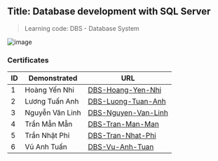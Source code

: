 ## Title: Database development with SQL Server

> Learning code: DBS - Database System

![image](https://user-images.githubusercontent.com/90561566/209668449-b297605e-a414-45f3-99f4-a631e5ba614b.png)

### Certificates

| ID | Demonstrated | URL |
| --- | --- | --- |
| 1 | Hoàng Yến Nhi | [DBS-Hoang-Yen-Nhi](/verify.html?id=DBS001) |
| 2 | Lương Tuấn Anh | [DBS-Luong-Tuan-Anh](/verify.html?id=DBS002) |
| 3 | Nguyễn Văn Linh | [DBS-Nguyen-Van-Linh](/verify.html?id=DBS003) |
| 4 | Trần Mẫn Mẫn | [DBS-Tran-Man-Man](/verify.html?id=DBS004) |
| 5 | Trần Nhật Phi | [DBS-Tran-Nhat-Phi](/verify.html?id=DBS005) |
| 6 | Vũ Anh Tuấn | [DBS-Vu-Anh-Tuan](/verify.html?id=DBS006) |
